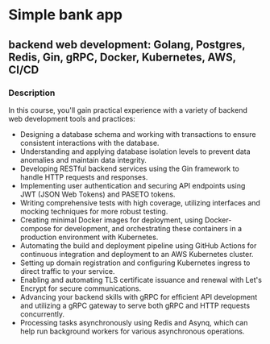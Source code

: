 # Simple bank app

##  backend web development: Golang, Postgres, Redis, Gin, gRPC, Docker, Kubernetes, AWS, CI/CD

### Description
In this course, you'll gain practical experience with a variety of backend web development tools and practices:

- Designing a database schema and working with transactions to ensure consistent interactions with the database.
- Understanding and applying database isolation levels to prevent data anomalies and maintain data integrity.
- Developing RESTful backend services using the Gin framework to handle HTTP requests and responses.
- Implementing user authentication and securing API endpoints using JWT (JSON Web Tokens) and PASETO tokens.
- Writing comprehensive tests with high coverage, utilizing interfaces and mocking techniques for more robust testing.
- Creating minimal Docker images for deployment, using Docker-compose for development, and orchestrating these containers in a production environment with Kubernetes.
- Automating the build and deployment pipeline using GitHub Actions for continuous integration and deployment to an AWS Kubernetes cluster.
- Setting up domain registration and configuring Kubernetes ingress to direct traffic to your service.
- Enabling and automating TLS certificate issuance and renewal with Let's Encrypt for secure communications.
- Advancing your backend skills with gRPC for efficient API development and utilizing a gRPC gateway to serve both gRPC and HTTP requests concurrently.
- Processing tasks asynchronously using Redis and Asynq, which can help run background workers for various asynchronous operations.